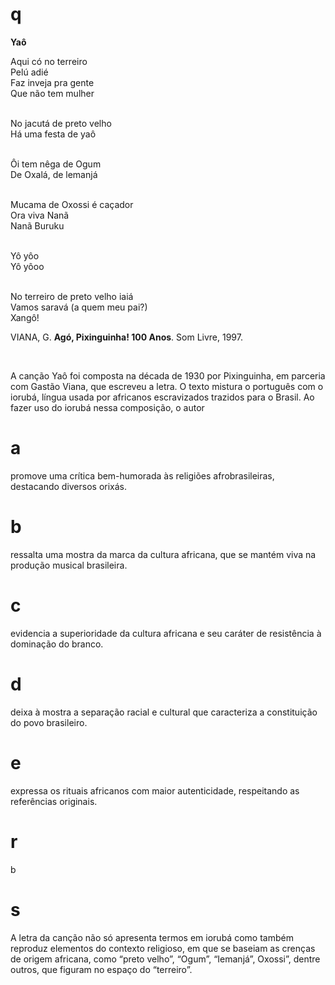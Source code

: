 # q
**Yaô**

Aqui có no terreiro\
Pelú adié\
Faz inveja pra gente\
Que não tem mulher

\
No jacutá de preto velho\
Há uma festa de yaô

\
Ôi tem nêga de Ogum\
De Oxalá, de lemanjá

\
Mucama de Oxossi é caçador\
Ora viva Nanã\
Nanã Buruku

\
Yô yôo\
Yô yôoo

\
No terreiro de preto velho iaiá\
Vamos saravá (a quem meu pai?)\
Xangô!

VIANA, G. **Agó, Pixinguinha! 100 Anos**. Som Livre, 1997.

 

A canção Yaô foi composta na década de 1930 por Pixinguinha, em parceria com Gastão Viana, que escreveu a letra. O texto mistura o português com o iorubá, língua usada por africanos escravizados trazidos para o Brasil. Ao fazer uso do iorubá nessa composição, o autor

# a
promove uma crítica bem-humorada às religiões afrobrasileiras, destacando diversos orixás.

# b
ressalta uma mostra da marca da cultura africana, que se mantém viva na produção musical brasileira.

# c
evidencia a superioridade da cultura africana e seu caráter de resistência à dominação do branco.

# d
deixa à mostra a separação racial e cultural que caracteriza a constituição do povo brasileiro.

# e
expressa os rituais africanos com maior autenticidade, respeitando as referências originais.

# r
b

# s
A letra da canção não só apresenta termos em iorubá como também reproduz elementos do contexto religioso, em que se baseiam as crenças de origem africana, como “preto velho”, “Ogum”, “Iemanjá”, Oxossi”, dentre outros, que figuram no espaço do “terreiro”.
